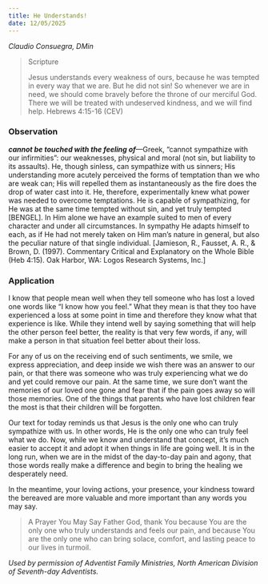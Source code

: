 ```yaml
---
title: He Understands!
date: 12/05/2025
---
```


_Claudio Consuegra, DMin_

> <p>Scripture</p>
> Jesus understands every weakness of ours, because he was tempted in every way that we are. But he did not sin! So whenever we are in need, we should come bravely before the throne of our merciful God. There we will be treated with undeserved kindness, and we will find help. Hebrews 4:15-16 (CEV)

### Observation

_**cannot be touched with the feeling of**_—Greek, “cannot sympathize with our infirmities”: our weaknesses, physical and moral (not sin, but liability to its assaults). He, though sinless, can sympathize with us sinners; His understanding more acutely perceived the forms of temptation than we who are weak can; His will repelled them as instantaneously as the fire does the drop of water cast into it. He, therefore, experimentally knew what power was needed to overcome temptations. He is capable of sympathizing, for He was at the same time tempted without sin, and yet truly tempted [BENGEL]. In Him alone we have an example suited to men of every character and under all circumstances. In sympathy He adapts himself to each, as if He had not merely taken on Him man’s nature in general, but also the peculiar nature of that single individual. [Jamieson, R., Fausset, A. R., & Brown, D. (1997). Commentary Critical and Explanatory on the Whole Bible (Heb 4:15). Oak Harbor, WA: Logos Research Systems, Inc.]

### Application

I know that people mean well when they tell someone who has lost a loved one words like “I know how you feel.” What they mean is that they too have experienced a loss at some point in time and therefore they know what that experience is like. While they intend well by saying something that will help the other person feel better, the reality is that very few words, if any, will make a person in that situation feel better about their loss.

For any of us on the receiving end of such sentiments, we smile, we express appreciation, and deep inside we wish there was an answer to our pain, or that there was someone who was truly experiencing what we do and yet could remove our pain. At the same time, we sure don’t want the memories of our loved one gone and fear that if the pain goes away so will those memories. One of the things that parents who have lost children fear the most is that their children will be forgotten.

Our text for today reminds us that Jesus is the only one who can truly sympathize with us. In other words, He is the only one who can truly feel what we do. Now, while we know and understand that concept, it’s much easier to accept it and adopt it when things in life are going well. It is in the long run, when we are in the midst of the day-to-day pain and agony, that those words really make a difference and begin to bring the healing we desperately need.

In the meantime, your loving actions, your presence, your kindness toward the bereaved are more valuable and more important than any words you may say.

> <callout>A Prayer You May Say</callout>
> Father God, thank You because You are the only one who truly understands and feels our pain, and because You are the only one who can bring solace, comfort, and lasting peace to our lives in turmoil.

_Used by permission of Adventist Family Ministries, North American Division of Seventh-day Adventists._